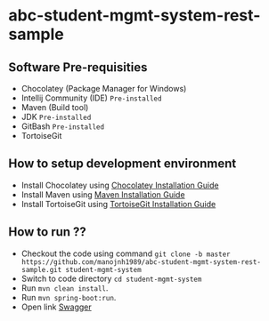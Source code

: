 # abc-student-mgmt-system-rest-sample

## Software Pre-requisities
* Chocolatey (Package Manager for Windows)
* Intellij Community (IDE) ```Pre-installed```
* Maven (Build tool) 
* JDK ```Pre-installed```
* GitBash ```Pre-installed```
* TortoiseGit 

## How to setup development environment
* Install Chocolatey using [Chocolatey Installation Guide](https://chocolatey.org/install)
* Install Maven using [Maven Installation Guide](https://community.chocolatey.org/packages/maven)
* Install TortoiseGit using [TortoiseGit Installation Guide](https://community.chocolatey.org/packages/tortoisegit)

## How to run ??

* Checkout the code using command ```git clone -b master https://github.com/manojnh1989/abc-student-mgmt-system-rest-sample.git student-mgmt-system```
* Switch to code directory ```cd student-mgmt-system```
* Run ```mvn clean install```.
* Run ```mvn spring-boot:run```.
* Open link [Swagger](http://localhost:8080/student-mgmt-system/swagger-ui.html#!)

